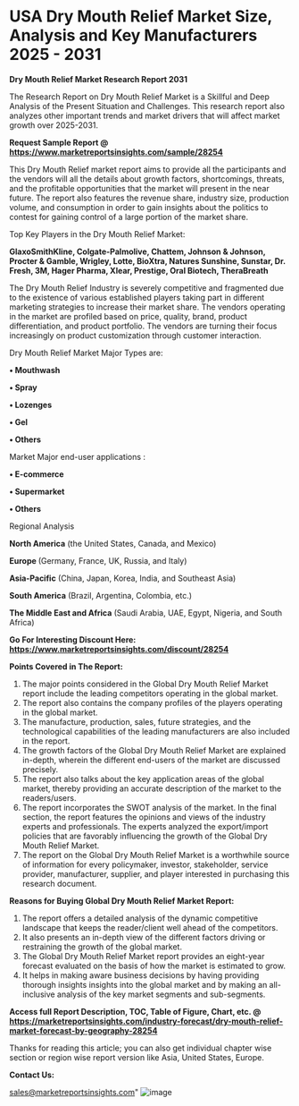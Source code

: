 # USA Dry Mouth Relief Market Size, Analysis and Key Manufacturers 2025 - 2031

<strong>Dry Mouth Relief Market Research Report 2031</strong>

The Research Report on Dry Mouth Relief Market is a Skillful and Deep Analysis of the Present Situation and Challenges. This research report also analyzes other important trends and market drivers that will affect market growth over 2025-2031.

<strong>Request Sample Report @ <a href=https://www.marketreportsinsights.com/sample/28254>https://www.marketreportsinsights.com/sample/28254</a></strong>

This Dry Mouth Relief market report aims to provide all the participants and the vendors will all the details about growth factors, shortcomings, threats, and the profitable opportunities that the market will present in the near future. The report also features the revenue share, industry size, production volume, and consumption in order to gain insights about the politics to contest for gaining control of a large portion of the market share.

Top Key Players in the Dry Mouth Relief Market:

<strong>GlaxoSmithKline, Colgate-Palmolive, Chattem, Johnson & Johnson, Procter & Gamble, Wrigley, Lotte, BioXtra, Natures Sunshine, Sunstar, Dr. Fresh, 3M, Hager Pharma, Xlear, Prestige, Oral Biotech, TheraBreath</strong>

The Dry Mouth Relief Industry is severely competitive and fragmented due to the existence of various established players taking part in different marketing strategies to increase their market share. The vendors operating in the market are profiled based on price, quality, brand, product differentiation, and product portfolio. The vendors are turning their focus increasingly on product customization through customer interaction.

Dry Mouth Relief Market Major Types are:

<strong>• Mouthwash

• Spray

• Lozenges

• Gel

• Others</strong>

Market Major end-user applications :

<strong>• E-commerce

• Supermarket

• Others</strong>

Regional Analysis

</u><strong><b>North America</b></strong> (the United States, Canada, and Mexico)

<strong><b>Europe </b></strong>(Germany, France, UK, Russia, and Italy)

<strong><b>Asia-Pacific</b></strong> (China, Japan, Korea, India, and Southeast Asia)

<strong><b>South America</b></strong> (Brazil, Argentina, Colombia, etc.)

<strong><b>The Middle East and Africa</b></strong> (Saudi Arabia, UAE, Egypt, Nigeria, and South Africa)

<strong>Go For Interesting Discount Here: <a href=https://www.marketreportsinsights.com/discount/28254>https://www.marketreportsinsights.com/discount/28254</a></strong>

<strong>Points Covered in The Report:</strong>
<ol>
  <li>The major points considered in the Global Dry Mouth Relief Market report include the leading competitors operating in the global market.</li>
  <li>The report also contains the company profiles of the players operating in the global market.</li>
  <li>The manufacture, production, sales, future strategies, and the technological capabilities of the leading manufacturers are also included in the report.</li>
  <li>The growth factors of the Global Dry Mouth Relief Market are explained in-depth, wherein the different end-users of the market are discussed precisely.</li>
  <li>The report also talks about the key application areas of the global market, thereby providing an accurate description of the market to the readers/users.</li>
  <li>The report incorporates the SWOT analysis of the market. In the final section, the report features the opinions and views of the industry experts and professionals. The experts analyzed the export/import policies that are favorably influencing the growth of the Global Dry Mouth Relief Market.</li>
  <li>The report on the Global Dry Mouth Relief Market is a worthwhile source of information for every policymaker, investor, stakeholder, service provider, manufacturer, supplier, and player interested in purchasing this research document.</li>
</ol>
<strong>Reasons for Buying Global Dry Mouth Relief Market Report:</strong>

<ol>
  <li>The report offers a detailed analysis of the dynamic competitive landscape that keeps the reader/client well ahead of the competitors.</li>
  <li>It also presents an in-depth view of the different factors driving or restraining the growth of the global market.</li>
  <li>The Global Dry Mouth Relief Market report provides an eight-year forecast evaluated on the basis of how the market is estimated to grow.</li>
  <li>It helps in making aware business decisions by having providing thorough insights insights into the global market and by making an all-inclusive analysis of the key market segments and sub-segments.</li>
</ol>
<strong>Access full Report Description, TOC, Table of Figure, Chart, etc. @ <a href=https://marketreportsinsights.com/industry-forecast/dry-mouth-relief-market-forecast-by-geography-28254>https://marketreportsinsights.com/industry-forecast/dry-mouth-relief-market-forecast-by-geography-28254</a></strong>


Thanks for reading this article; you can also get individual chapter wise section or region wise report version like Asia, United States, Europe.

<strong>Contact Us:</strong>

sales@marketreportsinsights.com"
![image](https://github.com/user-attachments/assets/f14cb70e-2073-49d3-aaae-7ef2f3f9c58f)

